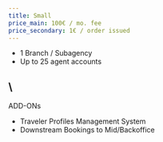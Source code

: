 ```yaml
---
title: Small
price_main: 100€ / mo. fee
price_secondary: 1€ / order issued
---
```

* 1 Branch / Subagency
* Up to 25 agent accounts

## \
ADD-ONs

* Traveler Profiles Management System
* Downstream Bookings to Mid/Backoffice